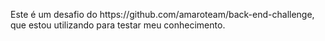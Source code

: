 <p>
Este é um desafio do https://github.com/amaroteam/back-end-challenge, que estou utilizando para testar meu conhecimento.

</p>
